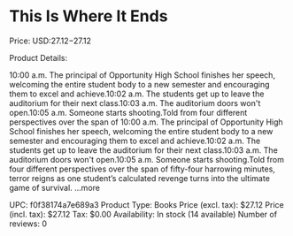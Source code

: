 # This Is Where It Ends

Price: USD:$27.12-$27.12

Product Details:

10:00 a.m. The principal of Opportunity High School finishes her speech, welcoming the entire student body to a new semester and encouraging them to excel and achieve.10:02 a.m. The students get up to leave the auditorium for their next class.10:03 a.m. The auditorium doors won't open.10:05 a.m. Someone starts shooting.Told from four different perspectives over the span of 10:00 a.m. The principal of Opportunity High School finishes her speech, welcoming the entire student body to a new semester and encouraging them to excel and achieve.10:02 a.m. The students get up to leave the auditorium for their next class.10:03 a.m. The auditorium doors won't open.10:05 a.m. Someone starts shooting.Told from four different perspectives over the span of fifty-four harrowing minutes, terror reigns as one student’s calculated revenge turns into the ultimate game of survival. ...more

UPC: f0f38174a7e689a3
Product Type: Books
Price (excl. tax): $27.12
Price (incl. tax): $27.12
Tax: $0.00
Availability: In stock (14 available)
Number of reviews: 0